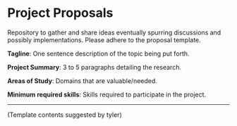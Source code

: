 # Project Proposals
Repository to gather and share ideas eventually spurring discussions and possibly implementations. Please adhere to the proposal template.

**Tagline**: One sentence description of the topic being put forth.

**Project Summary**: 3 to 5 paragraphs detailing the research.

**Areas of Study**: Domains that are valuable/needed.

**Minimum required skills**: Skills required to participate in the project.

---
(Template contents suggested by tyler)
